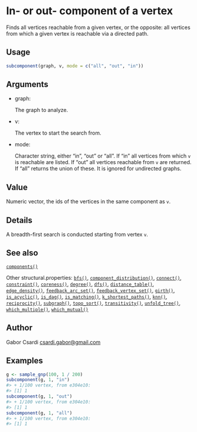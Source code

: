 # In- or out- component of a vertex

Finds all vertices reachable from a given vertex, or the opposite: all
vertices from which a given vertex is reachable via a directed path.

## Usage

``` r
subcomponent(graph, v, mode = c("all", "out", "in"))
```

## Arguments

- graph:

  The graph to analyze.

- v:

  The vertex to start the search from.

- mode:

  Character string, either “in”, “out” or “all”. If “in” all vertices
  from which `v` is reachable are listed. If “out” all vertices
  reachable from `v` are returned. If “all” returns the union of these.
  It is ignored for undirected graphs.

## Value

Numeric vector, the ids of the vertices in the same component as `v`.

## Details

A breadth-first search is conducted starting from vertex `v`.

## See also

[`components()`](https://r.igraph.org/reference/components.md)

Other structural.properties:
[`bfs()`](https://r.igraph.org/reference/bfs.md),
[`component_distribution()`](https://r.igraph.org/reference/components.md),
[`connect()`](https://r.igraph.org/reference/ego.md),
[`constraint()`](https://r.igraph.org/reference/constraint.md),
[`coreness()`](https://r.igraph.org/reference/coreness.md),
[`degree()`](https://r.igraph.org/reference/degree.md),
[`dfs()`](https://r.igraph.org/reference/dfs.md),
[`distance_table()`](https://r.igraph.org/reference/distances.md),
[`edge_density()`](https://r.igraph.org/reference/edge_density.md),
[`feedback_arc_set()`](https://r.igraph.org/reference/feedback_arc_set.md),
[`feedback_vertex_set()`](https://r.igraph.org/reference/feedback_vertex_set.md),
[`girth()`](https://r.igraph.org/reference/girth.md),
[`is_acyclic()`](https://r.igraph.org/reference/is_acyclic.md),
[`is_dag()`](https://r.igraph.org/reference/is_dag.md),
[`is_matching()`](https://r.igraph.org/reference/matching.md),
[`k_shortest_paths()`](https://r.igraph.org/reference/k_shortest_paths.md),
[`knn()`](https://r.igraph.org/reference/knn.md),
[`reciprocity()`](https://r.igraph.org/reference/reciprocity.md),
[`subgraph()`](https://r.igraph.org/reference/subgraph.md),
[`topo_sort()`](https://r.igraph.org/reference/topo_sort.md),
[`transitivity()`](https://r.igraph.org/reference/transitivity.md),
[`unfold_tree()`](https://r.igraph.org/reference/unfold_tree.md),
[`which_multiple()`](https://r.igraph.org/reference/which_multiple.md),
[`which_mutual()`](https://r.igraph.org/reference/which_mutual.md)

## Author

Gabor Csardi <csardi.gabor@gmail.com>

## Examples

``` r
g <- sample_gnp(100, 1 / 200)
subcomponent(g, 1, "in")
#> + 1/100 vertex, from e304e10:
#> [1] 1
subcomponent(g, 1, "out")
#> + 1/100 vertex, from e304e10:
#> [1] 1
subcomponent(g, 1, "all")
#> + 1/100 vertex, from e304e10:
#> [1] 1
```
